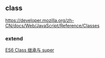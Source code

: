 ## class

https://developer.mozilla.org/zh-CN/docs/Web/JavaScript/Reference/Classes

### extend

[ES6 Class 继承与 super](https://segmentfault.com/a/1190000015565616)
